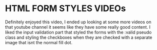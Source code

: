 # HTML FORM STYLES VIDEOs

Definitely enjoyed this video, I ended up looking at some more videos on that youtube channel it seems like they have some really good content. I liked the input validation part that styled the forms with the :valid pseudo class and styling the checkboxes when they are checked with a separate image that isnt the normal fill dot. 
